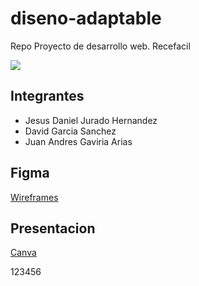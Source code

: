 # diseno-adaptable
Repo Proyecto de desarrollo web.
Recefacil

<img src="https://recetinas.com/wp-content/uploads/2022/02/comidas-faciles.jpg">

## Integrantes
- Jesus Daniel Jurado Hernandez
- David Garcia Sanchez
- Juan Andres Gaviria Arias

## Figma
[Wireframes](https://www.figma.com/file/22IMtZQYtQGpOb3XTte7Qw/Dise%C3%B1o-Adaptable?type=design&node-id=22%3A3&mode=design&t=XtuQnOhyOsotGA74-1)

## Presentacion
[Canva](https://www.canva.com/design/DAF9dogb78w/qd-SMDw0LwnL53FYvTqbRA/edit)

123456
